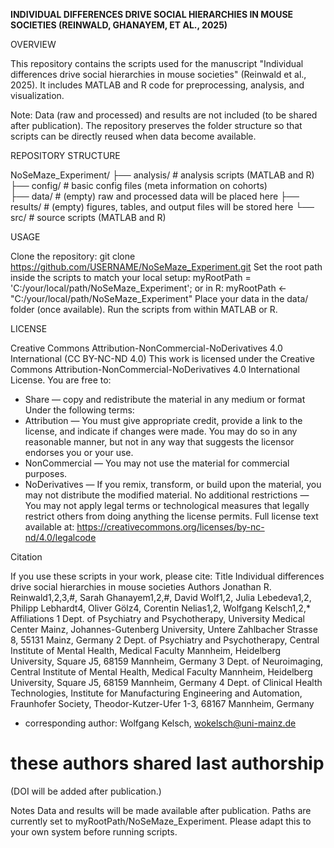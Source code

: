 **INDIVIDUAL DIFFERENCES DRIVE SOCIAL HIERARCHIES IN MOUSE SOCIETIES (REINWALD, GHANAYEM, ET AL., 2025)**

OVERVIEW

This repository contains the scripts used for the manuscript "Individual differences drive social hierarchies in mouse societies" (Reinwald et al., 2025).
It includes MATLAB and R code for preprocessing, analysis, and visualization.

Note: Data (raw and processed) and results are not included (to be shared after publication).
The repository preserves the folder structure so that scripts can be directly reused when data become available.

REPOSITORY STRUCTURE

NoSeMaze_Experiment/
├── analysis/            # analysis scripts (MATLAB and R)
├── config/              # basic config files (meta information on cohorts)       
├── data/                # (empty) raw and processed data will be placed here
├── results/             # (empty) figures, tables, and output files will be stored here
└── src/                 # source scripts (MATLAB and R)

USAGE

Clone the repository:
git clone https://github.com/USERNAME/NoSeMaze_Experiment.git
Set the root path inside the scripts to match your local setup:
myRootPath = 'C:/your/local/path/NoSeMaze_Experiment';
or in R:
myRootPath <- "C:/your/local/path/NoSeMaze_Experiment"
Place your data in the data/ folder (once available).
Run the scripts from within MATLAB or R.

LICENSE

Creative Commons Attribution-NonCommercial-NoDerivatives 4.0 International (CC BY-NC-ND 4.0)
This work is licensed under the Creative Commons Attribution-NonCommercial-NoDerivatives 4.0 International License.
You are free to:
  - Share — copy and redistribute the material in any medium or format
Under the following terms:
  - Attribution — You must give appropriate credit, provide a link to the license, and indicate if changes were made. 
    You may do so in any reasonable manner, but not in any way that suggests the licensor endorses you or your use.
  - NonCommercial — You may not use the material for commercial purposes.
  - NoDerivatives — If you remix, transform, or build upon the material, you may not distribute the modified material.
No additional restrictions — You may not apply legal terms or technological measures that legally restrict others 
from doing anything the license permits.
Full license text available at:
https://creativecommons.org/licenses/by-nc-nd/4.0/legalcode


Citation

If you use these scripts in your work, please cite:
Title
Individual differences drive social hierarchies in mouse societies 
Authors 
Jonathan R. Reinwald1,2,3,#, Sarah Ghanayem1,2,#, David Wolf1,2, Julia Lebedeva1,2, Philipp Lebhardt4, Oliver Gölz4, Corentin Nelias1,2, Wolfgang Kelsch1,2,*
Affiliations
1 Dept. of Psychiatry and Psychotherapy, University Medical Center Mainz, Johannes-Gutenberg University, Untere Zahlbacher Strasse 8, 55131 Mainz, Germany
2 Dept. of Psychiatry and Psychotherapy, Central Institute of Mental Health, Medical Faculty Mannheim, Heidelberg University, Square J5, 68159 Mannheim, Germany
3 Dept. of Neuroimaging, Central Institute of Mental Health, Medical Faculty Mannheim, Heidelberg University, Square J5, 68159 Mannheim, Germany
4 Dept. of Clinical Health Technologies, Institute for Manufacturing Engineering and Automation, Fraunhofer Society, Theodor-Kutzer-Ufer 1-3, 68167 Mannheim, Germany
* corresponding author: Wolfgang Kelsch, wokelsch@uni-mainz.de 
# these authors shared last authorship 
(DOI will be added after publication.)

Notes
Data and results will be made available after publication.
Paths are currently set to myRootPath/NoSeMaze_Experiment.
Please adapt this to your own system before running scripts.
